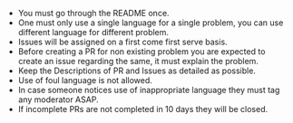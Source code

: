 * You must go through the README once.
* One must only use a single language for a single problem, you can use different language for different problem.
* Issues will be assigned on a first come first serve basis.
* Before creating a PR for non existing problem you are expected to create an issue regarding the same, it must explain the problem.
* Keep the Descriptions of PR and Issues as detailed as possible.
* Use of foul language is not allowed.
* In case someone notices use of inappropriate language they must tag any moderator ASAP.
* If incomplete PRs are not completed in 10 days they will be closed. 